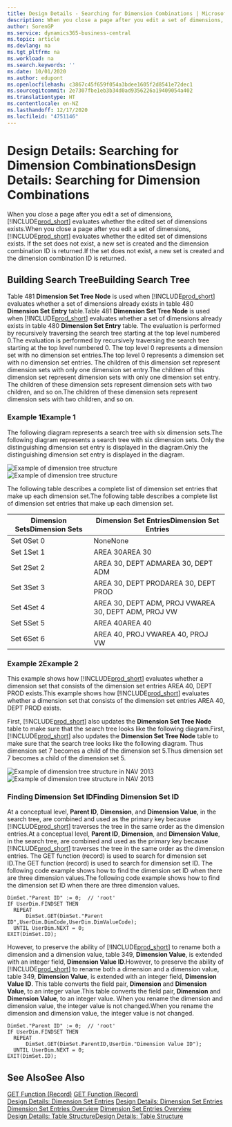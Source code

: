 ```yaml
---
title: Design Details - Searching for Dimension Combinations | Microsoft Docs
description: When you close a page after you edit a set of dimensions, Business Central evaluates whether the edited set of dimensions exists. If the set does not exist, a new set is created and the dimension combination ID is returned.
author: SorenGP
ms.service: dynamics365-business-central
ms.topic: article
ms.devlang: na
ms.tgt_pltfrm: na
ms.workload: na
ms.search.keywords: ''
ms.date: 10/01/2020
ms.author: edupont
ms.openlocfilehash: c3867c45f659f054a3bdee1605f2d8541e72dec1
ms.sourcegitcommit: 2e7307fbe1eb3b34d0ad9356226a19409054a402
ms.translationtype: HT
ms.contentlocale: en-NZ
ms.lasthandoff: 12/17/2020
ms.locfileid: "4751146"
---
```

# <a name="design-details-searching-for-dimension-combinations"></a><span data-ttu-id="1b5ae-104">Design Details: Searching for Dimension Combinations</span><span class="sxs-lookup"><span data-stu-id="1b5ae-104">Design Details: Searching for Dimension Combinations</span></span>
<span data-ttu-id="1b5ae-105">When you close a page after you edit a set of dimensions, [!INCLUDE[prod_short](includes/prod_short.md)] evaluates whether the edited set of dimensions exists.</span><span class="sxs-lookup"><span data-stu-id="1b5ae-105">When you close a page after you edit a set of dimensions, [!INCLUDE[prod_short](includes/prod_short.md)] evaluates whether the edited set of dimensions exists.</span></span> <span data-ttu-id="1b5ae-106">If the set does not exist, a new set is created and the dimension combination ID is returned.</span><span class="sxs-lookup"><span data-stu-id="1b5ae-106">If the set does not exist, a new set is created and the dimension combination ID is returned.</span></span>  

## <a name="building-search-tree"></a><span data-ttu-id="1b5ae-107">Building Search Tree</span><span class="sxs-lookup"><span data-stu-id="1b5ae-107">Building Search Tree</span></span>  
 <span data-ttu-id="1b5ae-108">Table 481 **Dimension Set Tree Node** is used when [!INCLUDE[prod_short](includes/prod_short.md)] evaluates whether a set of dimensions already exists in table 480 **Dimension Set Entry** table.</span><span class="sxs-lookup"><span data-stu-id="1b5ae-108">Table 481 **Dimension Set Tree Node** is used when [!INCLUDE[prod_short](includes/prod_short.md)] evaluates whether a set of dimensions already exists in table 480 **Dimension Set Entry** table.</span></span> <span data-ttu-id="1b5ae-109">The evaluation is performed by recursively traversing the search tree starting at the top level numbered 0.</span><span class="sxs-lookup"><span data-stu-id="1b5ae-109">The evaluation is performed by recursively traversing the search tree starting at the top level numbered 0.</span></span> <span data-ttu-id="1b5ae-110">The top level 0 represents a dimension set with no dimension set entries.</span><span class="sxs-lookup"><span data-stu-id="1b5ae-110">The top level 0 represents a dimension set with no dimension set entries.</span></span> <span data-ttu-id="1b5ae-111">The children of this dimension set represent dimension sets with only one dimension set entry.</span><span class="sxs-lookup"><span data-stu-id="1b5ae-111">The children of this dimension set represent dimension sets with only one dimension set entry.</span></span> <span data-ttu-id="1b5ae-112">The children of these dimension sets represent dimension sets with two children, and so on.</span><span class="sxs-lookup"><span data-stu-id="1b5ae-112">The children of these dimension sets represent dimension sets with two children, and so on.</span></span>  

### <a name="example-1"></a><span data-ttu-id="1b5ae-113">Example 1</span><span class="sxs-lookup"><span data-stu-id="1b5ae-113">Example 1</span></span>  
 <span data-ttu-id="1b5ae-114">The following diagram represents a search tree with six dimension sets.</span><span class="sxs-lookup"><span data-stu-id="1b5ae-114">The following diagram represents a search tree with six dimension sets.</span></span> <span data-ttu-id="1b5ae-115">Only the distinguishing dimension set entry is displayed in the diagram.</span><span class="sxs-lookup"><span data-stu-id="1b5ae-115">Only the distinguishing dimension set entry is displayed in the diagram.</span></span>  

 <span data-ttu-id="1b5ae-116">![Example of dimension tree structure](media/nav2013_dimension_tree.png "Example of dimension tree structure")</span><span class="sxs-lookup"><span data-stu-id="1b5ae-116">![Example of dimension tree structure](media/nav2013_dimension_tree.png "Example of dimension tree structure")</span></span>  

 <span data-ttu-id="1b5ae-117">The following table describes a complete list of dimension set entries that make up each dimension set.</span><span class="sxs-lookup"><span data-stu-id="1b5ae-117">The following table describes a complete list of dimension set entries that make up each dimension set.</span></span>  

|<span data-ttu-id="1b5ae-118">Dimension Sets</span><span class="sxs-lookup"><span data-stu-id="1b5ae-118">Dimension Sets</span></span>|<span data-ttu-id="1b5ae-119">Dimension Set Entries</span><span class="sxs-lookup"><span data-stu-id="1b5ae-119">Dimension Set Entries</span></span>|  
|--------------------|---------------------------|  
|<span data-ttu-id="1b5ae-120">Set 0</span><span class="sxs-lookup"><span data-stu-id="1b5ae-120">Set 0</span></span>|<span data-ttu-id="1b5ae-121">None</span><span class="sxs-lookup"><span data-stu-id="1b5ae-121">None</span></span>|  
|<span data-ttu-id="1b5ae-122">Set 1</span><span class="sxs-lookup"><span data-stu-id="1b5ae-122">Set 1</span></span>|<span data-ttu-id="1b5ae-123">AREA 30</span><span class="sxs-lookup"><span data-stu-id="1b5ae-123">AREA 30</span></span>|  
|<span data-ttu-id="1b5ae-124">Set 2</span><span class="sxs-lookup"><span data-stu-id="1b5ae-124">Set 2</span></span>|<span data-ttu-id="1b5ae-125">AREA 30, DEPT ADM</span><span class="sxs-lookup"><span data-stu-id="1b5ae-125">AREA 30, DEPT ADM</span></span>|  
|<span data-ttu-id="1b5ae-126">Set 3</span><span class="sxs-lookup"><span data-stu-id="1b5ae-126">Set 3</span></span>|<span data-ttu-id="1b5ae-127">AREA 30, DEPT PROD</span><span class="sxs-lookup"><span data-stu-id="1b5ae-127">AREA 30, DEPT PROD</span></span>|  
|<span data-ttu-id="1b5ae-128">Set 4</span><span class="sxs-lookup"><span data-stu-id="1b5ae-128">Set 4</span></span>|<span data-ttu-id="1b5ae-129">AREA 30, DEPT ADM, PROJ VW</span><span class="sxs-lookup"><span data-stu-id="1b5ae-129">AREA 30, DEPT ADM, PROJ VW</span></span>|  
|<span data-ttu-id="1b5ae-130">Set 5</span><span class="sxs-lookup"><span data-stu-id="1b5ae-130">Set 5</span></span>|<span data-ttu-id="1b5ae-131">AREA 40</span><span class="sxs-lookup"><span data-stu-id="1b5ae-131">AREA 40</span></span>|  
|<span data-ttu-id="1b5ae-132">Set 6</span><span class="sxs-lookup"><span data-stu-id="1b5ae-132">Set 6</span></span>|<span data-ttu-id="1b5ae-133">AREA 40, PROJ VW</span><span class="sxs-lookup"><span data-stu-id="1b5ae-133">AREA 40, PROJ VW</span></span>|  

### <a name="example-2"></a><span data-ttu-id="1b5ae-134">Example 2</span><span class="sxs-lookup"><span data-stu-id="1b5ae-134">Example 2</span></span>  
 <span data-ttu-id="1b5ae-135">This example shows how [!INCLUDE[prod_short](includes/prod_short.md)] evaluates whether a dimension set that consists of the dimension set entries AREA 40, DEPT PROD exists.</span><span class="sxs-lookup"><span data-stu-id="1b5ae-135">This example shows how [!INCLUDE[prod_short](includes/prod_short.md)] evaluates whether a dimension set that consists of the dimension set entries AREA 40, DEPT PROD exists.</span></span>  

 <span data-ttu-id="1b5ae-136">First, [!INCLUDE[prod_short](includes/prod_short.md)] also updates the **Dimension Set Tree Node** table to make sure that the search tree looks like the following diagram.</span><span class="sxs-lookup"><span data-stu-id="1b5ae-136">First, [!INCLUDE[prod_short](includes/prod_short.md)] also updates the **Dimension Set Tree Node** table to make sure that the search tree looks like the following diagram.</span></span> <span data-ttu-id="1b5ae-137">Thus dimension set 7 becomes a child of the dimension set 5.</span><span class="sxs-lookup"><span data-stu-id="1b5ae-137">Thus dimension set 7 becomes a child of the dimension set 5.</span></span>  

 <span data-ttu-id="1b5ae-138">![Example of dimension tree structure in NAV 2013](media/nav2013_dimension_tree_example2.png "Example of dimension tree structure in NAV 2013")</span><span class="sxs-lookup"><span data-stu-id="1b5ae-138">![Example of dimension tree structure in NAV 2013](media/nav2013_dimension_tree_example2.png "Example of dimension tree structure in NAV 2013")</span></span>  

### <a name="finding-dimension-set-id"></a><span data-ttu-id="1b5ae-139">Finding Dimension Set ID</span><span class="sxs-lookup"><span data-stu-id="1b5ae-139">Finding Dimension Set ID</span></span>  
 <span data-ttu-id="1b5ae-140">At a conceptual level, **Parent ID**, **Dimension**, and **Dimension Value**, in the search tree, are combined and used as the primary key because [!INCLUDE[prod_short](includes/prod_short.md)] traverses the tree in the same order as the dimension entries.</span><span class="sxs-lookup"><span data-stu-id="1b5ae-140">At a conceptual level, **Parent ID**, **Dimension**, and **Dimension Value**, in the search tree, are combined and used as the primary key because [!INCLUDE[prod_short](includes/prod_short.md)] traverses the tree in the same order as the dimension entries.</span></span> <span data-ttu-id="1b5ae-141">The GET function (record) is used to search for dimension set ID.</span><span class="sxs-lookup"><span data-stu-id="1b5ae-141">The GET function (record) is used to search for dimension set ID.</span></span> <span data-ttu-id="1b5ae-142">The following code example shows how to find the dimension set ID when there are three dimension values.</span><span class="sxs-lookup"><span data-stu-id="1b5ae-142">The following code example shows how to find the dimension set ID when there are three dimension values.</span></span>  

```  
DimSet."Parent ID" := 0;  // 'root'  
IF UserDim.FINDSET THEN  
  REPEAT  
      DimSet.GET(DimSet."Parent ID",UserDim.DimCode,UserDim.DimValueCode);  
  UNTIL UserDim.NEXT = 0;  
EXIT(DimSet.ID);  

```  

<span data-ttu-id="1b5ae-143">However, to preserve the ability of [!INCLUDE[prod_short](includes/prod_short.md)] to rename both a dimension and a dimension value, table 349, **Dimension Value**, is extended with an integer field, **Dimension Value ID**.</span><span class="sxs-lookup"><span data-stu-id="1b5ae-143">However, to preserve the ability of [!INCLUDE[prod_short](includes/prod_short.md)] to rename both a dimension and a dimension value, table 349, **Dimension Value**, is extended with an integer field, **Dimension Value ID**.</span></span> <span data-ttu-id="1b5ae-144">This table converts the field pair, **Dimension** and **Dimension Value**, to an integer value.</span><span class="sxs-lookup"><span data-stu-id="1b5ae-144">This table converts the field pair, **Dimension** and **Dimension Value**, to an integer value.</span></span> <span data-ttu-id="1b5ae-145">When you rename the dimension and dimension value, the integer value is not changed.</span><span class="sxs-lookup"><span data-stu-id="1b5ae-145">When you rename the dimension and dimension value, the integer value is not changed.</span></span>  

```  
DimSet."Parent ID" := 0;  // 'root'  
IF UserDim.FINDSET THEN  
  REPEAT  
      DimSet.GET(DimSet.ParentID,UserDim."Dimension Value ID");  
  UNTIL UserDim.NEXT = 0;  
EXIT(DimSet.ID);  

```  

## <a name="see-also"></a><span data-ttu-id="1b5ae-146">See Also</span><span class="sxs-lookup"><span data-stu-id="1b5ae-146">See Also</span></span>  
 <span data-ttu-id="1b5ae-147">[GET Function (Record)](/dynamics-nav/GET-Function--Record-)  </span><span class="sxs-lookup"><span data-stu-id="1b5ae-147">[GET Function (Record)](/dynamics-nav/GET-Function--Record-)  </span></span>  
 <span data-ttu-id="1b5ae-148">[Design Details: Dimension Set Entries](design-details-dimension-set-entries.md) </span><span class="sxs-lookup"><span data-stu-id="1b5ae-148">[Design Details: Dimension Set Entries](design-details-dimension-set-entries.md) </span></span>  
 <span data-ttu-id="1b5ae-149">[Dimension Set Entries Overview](design-details-dimension-set-entries-overview.md) </span><span class="sxs-lookup"><span data-stu-id="1b5ae-149">[Dimension Set Entries Overview](design-details-dimension-set-entries-overview.md) </span></span>  
 [<span data-ttu-id="1b5ae-150">Design Details: Table Structure</span><span class="sxs-lookup"><span data-stu-id="1b5ae-150">Design Details: Table Structure</span></span>](design-details-table-structure.md)   
 
